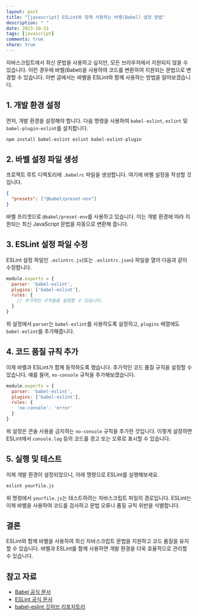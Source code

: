 ```yaml
---
layout: post
title: "[javascript] ESLint와 함께 사용하는 바벨(Babel) 설정 방법"
description: " "
date: 2023-10-31
tags: [javascript]
comments: true
share: true
---
```


자바스크립트에서 최신 문법을 사용하고 싶지만, 모든 브라우저에서 지원되지 않을 수 있습니다. 이런 경우에 바벨(Babel)을 사용하여 코드를 변환하여 지원되는 문법으로 변경할 수 있습니다. 이번 글에서는 바벨을 ESLint와 함께 사용하는 방법을 알아보겠습니다.

## 1. 개발 환경 설정

먼저, 개발 환경을 설정해야 합니다. 다음 명령을 사용하여 `babel-eslint`, `eslint` 및 `babel-plugin-eslint`를 설치합니다.

```bash
npm install babel-eslint eslint babel-eslint-plugin
```

## 2. 바벨 설정 파일 생성

프로젝트 루트 디렉토리에 `.babelrc` 파일을 생성합니다. 여기에 바벨 설정을 작성할 것입니다.

```json
{
  "presets": ["@babel/preset-env"]
}
```

바벨 프리셋으로 `@babel/preset-env`를 사용하고 있습니다. 이는 개발 환경에 따라 지원되는 최신 JavaScript 문법을 자동으로 변환해 줍니다.

## 3. ESLint 설정 파일 수정

ESLint 설정 파일인 `.eslintrc.js`(또는 `.eslintrc.json`) 파일을 열어 다음과 같이 수정합니다.

```javascript
module.exports = {
  parser: 'babel-eslint',
  plugins: ['babel-eslint'],
  rules: {
    // 추가적인 규칙들을 설정할 수 있습니다.
  }
}
```

위 설정에서 `parser`는 `babel-eslint`를 사용하도록 설정하고, `plugins` 배열에도 `babel-eslint`를 추가해줍니다.

## 4. 코드 품질 규칙 추가

이제 바벨과 ESLint가 함께 동작하도록 했습니다. 추가적인 코드 품질 규칙을 설정할 수 있습니다. 예를 들어, `no-console` 규칙을 추가해보겠습니다.

```javascript
module.exports = {
  parser: 'babel-eslint',
  plugins: ['babel-eslint'],
  rules: {
    'no-console': 'error'
  }
}
```

위 설정은 콘솔 사용을 금지하는 `no-console` 규칙을 추가한 것입니다. 이렇게 설정하면 ESLint에서 `console.log` 등의 코드를 경고 또는 오류로 표시할 수 있습니다.

## 5. 실행 및 테스트

이제 개발 환경이 설정되었으니, 아래 명령으로 ESLint를 실행해보세요.

```bash
eslint yourfile.js
```

위 명령에서 `yourfile.js`는 테스트하려는 자바스크립트 파일의 경로입니다. ESLint는 이제 바벨을 사용하여 코드를 검사하고 문법 오류나 품질 규칙 위반을 식별합니다.

## 결론

ESLint와 함께 바벨을 사용하여 최신 자바스크립트 문법을 지원하고 코드 품질을 유지할 수 있습니다. 바벨과 ESLint를 함께 사용하면 개발 환경을 더욱 효율적으로 관리할 수 있습니다.

## 참고 자료

- [Babel 공식 문서](https://babeljs.io/)
- [ESLint 공식 문서](https://eslint.org/)
- [babel-eslint 깃허브 리포지토리](https://github.com/babel/babel-eslint)